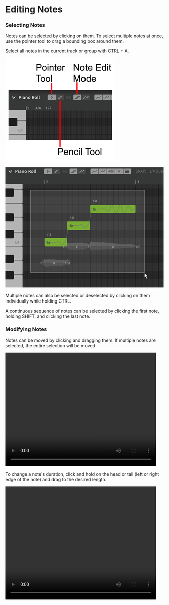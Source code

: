# Editing Notes

### Selecting Notes

Notes can be selected by clicking on them. To select multiple notes at once, use the pointer tool to drag a bounding box around them.

Select all notes in the current track or group with CTRL + A.

![Piano Roll Tools](/img/quickstart/piano-roll-tools.png)

![Selecting Multiple Notes](/img/quickstart/pencil-bounding-box.png)

Multiple notes can also be selected or deselected by clicking on them individually while holding CTRL.

A continuous sequence of notes can be selected by clicking the first note, holding SHIFT, and clicking the last note.

### Modifying Notes

Notes can be moved by clicking and dragging them. If multiple notes are selected, the entire selection will be moved.

<video width="480" height="360" controls>
    <source src="/img/quickstart/note-move.mp4" type="video/mp4">
    Moving Notes
</video>

To change a note's duration, click and hold on the head or tail (left or right edge of the note) and drag to the desired length.

<video width="480" height="360" controls>
    <source src="/img/quickstart/note-resize.mp4" type="video/mp4">
    Resizing a Note
</video>